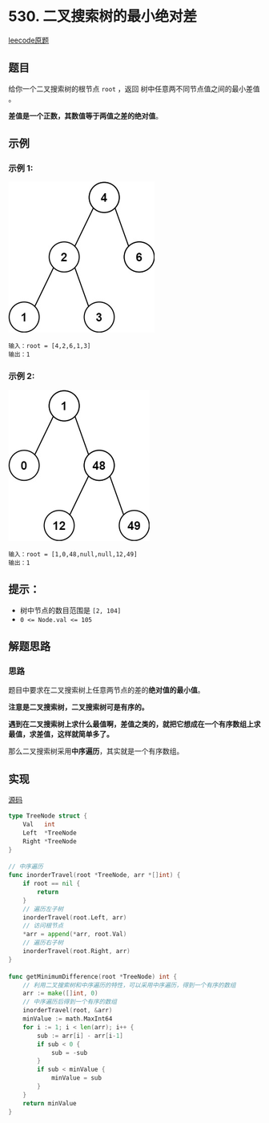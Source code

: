 # 530. 二叉搜索树的最小绝对差

[leecode原题](https://leetcode.cn/problems/minimum-absolute-difference-in-bst/)

## 题目
给你一个二叉搜索树的根节点 `root` ，返回 树中任意两不同节点值之间的最小差值 。

**差值是一个正数，其数值等于两值之差的绝对值**。

## 示例

### 示例 1:
![](images/bst1.jpg)
```text
输入：root = [4,2,6,1,3]
输出：1
```

### 示例 2:
![](images/bst2.jpg)
```text
输入：root = [1,0,48,null,null,12,49]
输出：1
```

## 提示：
- 树中节点的数目范围是 `[2, 104]`
- `0 <= Node.val <= 105`

## 解题思路

### 思路

题目中要求在二叉搜索树上任意两节点的差的**绝对值的最小值**。

**注意是二叉搜索树，二叉搜索树可是有序的。**

**遇到在二叉搜索树上求什么最值啊，差值之类的，就把它想成在一个有序数组上求最值，求差值，这样就简单多了。**

那么二叉搜索树采用**中序遍历**，其实就是一个有序数组。

## 实现

[源码](./code/530-minimum-absolute-difference-in-bst/main.go)
```go
type TreeNode struct {
	Val   int
	Left  *TreeNode
	Right *TreeNode
}

// 中序遍历
func inorderTravel(root *TreeNode, arr *[]int) {
	if root == nil {
		return
	}
	// 遍历左子树
	inorderTravel(root.Left, arr)
	// 访问根节点
	*arr = append(*arr, root.Val)
	// 遍历右子树
	inorderTravel(root.Right, arr)
}

func getMinimumDifference(root *TreeNode) int {
	// 利用二叉搜索树和中序遍历的特性，可以采用中序遍历，得到一个有序的数组
	arr := make([]int, 0)
	// 中序遍历后得到一个有序的数组
	inorderTravel(root, &arr)
	minValue := math.MaxInt64
	for i := 1; i < len(arr); i++ {
		sub := arr[i] - arr[i-1]
		if sub < 0 {
			sub = -sub
		}
		if sub < minValue {
			minValue = sub
		}
	}
	return minValue
}
```

